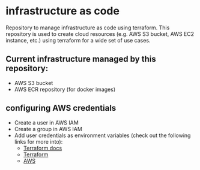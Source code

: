# infrastructure as code

Repository to manage infrastructure as code using terraform. This repository is used to create cloud resources (e.g. AWS S3 bucket, AWS EC2 instance, etc.) using terraform for a wide set of use cases.

## Current infrastructure managed by this repository:

- AWS S3 bucket
- AWS ECR repository (for docker images)

## configuring AWS credentials

- Create a user in AWS IAM
- Create a group in AWS IAM
- Add user credentials as environment variables (check out the following links for more into):
  - [Terraform docs](https://developer.hashicorp.com/terraform/tutorials/aws-get-started/aws-build#prerequisites:~:text=many%20infrastructure%20projects.-,Prerequisites,-To%20follow%20this)
  - [Terraform](https://registry.terraform.io/providers/hashicorp/aws/latest/docs)
  - [AWS](https://docs.aws.amazon.com/cli/latest/userguide/cli-chap-configure.html#cli-configure-quickstart-precedence)